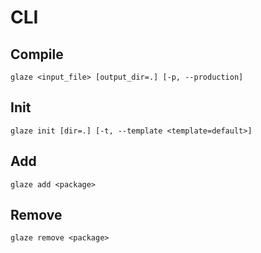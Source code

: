# CLI

## Compile

`glaze <input_file> [output_dir=.] [-p, --production]`

## Init

`glaze init [dir=.] [-t, --template <template=default>]`

## Add

`glaze add <package>`

## Remove

`glaze remove <package>`
